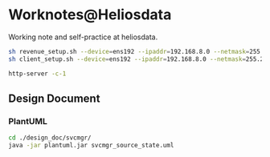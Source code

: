 # Worknotes@Heliosdata
Working note and self-practice at heliosdata. <br />

```bash
sh revenue_setup.sh --device=ens192 --ipaddr=192.168.8.0 --netmask=255.255.255.0
sh client_setup.sh --device=ens192 --ipaddr=192.168.8.0 --netmask=255.255.255.0
```

```bash
http-server -c-1
```

## Design Document

### PlantUML
```bash
cd ./design_doc/svcmgr/
java -jar plantuml.jar svcmgr_source_state.uml
```
